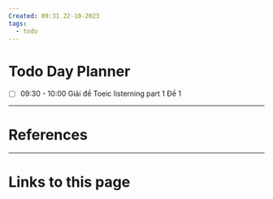 ```yaml
---
Created: 09:31 22-10-2023
tags:
  - todo
---
```


# Todo Day Planner

- [ ] 09:30 - 10:00 Giải đề Toeic listerning part 1 Đề 1 









--- 
# References



--- 
# Links to this page